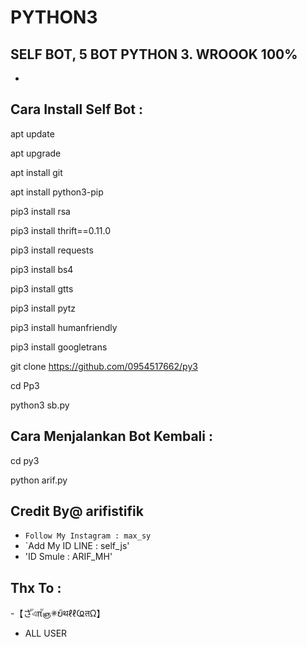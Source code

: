 # PYTHON3
SELF BOT, 5 BOT PYTHON 3. WROOOK 100%
------
-
Cara Install Self Bot :
------
apt update

apt upgrade

apt install git

apt install python3-pip

pip3 install rsa

pip3 install thrift==0.11.0

pip3 install requests

pip3 install bs4

pip3 install gtts

pip3 install pytz

pip3 install humanfriendly

pip3 install googletrans

git clone https://github.com/0954517662/py3

cd Pp3

python3 sb.py

Cara Menjalankan Bot Kembali :
------
cd py3

python arif.py


Credit By@ arifistifik
------
- `Follow My Instagram : max_sy`
- `Add My ID LINE : self_js'
- 'ID Smule : ARIF_MH'

Thx To :
------
-【さัএπัஞ✵ບิथℓℓҨतΩ】
- ALL USER
